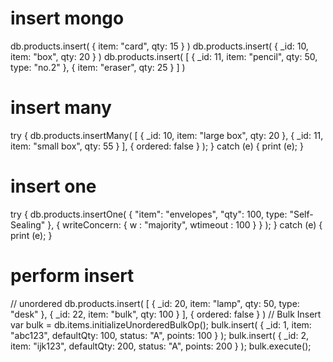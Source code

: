 # insert mongo
db.products.insert( { item: "card", qty: 15 } )
db.products.insert( { _id: 10, item: "box", qty: 20 } )
db.products.insert(
   [
     { _id: 11, item: "pencil", qty: 50, type: "no.2" },
     { item: "eraser", qty: 25 }
   ]
)

# insert many
try {
   db.products.insertMany( [
      { _id: 10, item: "large box", qty: 20 },
      { _id: 11, item: "small box", qty: 55 }
   ], { ordered: false } );
} catch (e) {
   print (e);
}

# insert one
try {
   db.products.insertOne(
       { "item": "envelopes", "qty": 100, type: "Self-Sealing" },
       { writeConcern: { w : "majority", wtimeout : 100 } }
   );
} catch (e) {
   print (e);
}

# perform insert
// unordered
db.products.insert(
   [
     { _id: 20, item: "lamp", qty: 50, type: "desk" },
     { _id: 22, item: "bulk", qty: 100 }
   ],
   { ordered: false }
)
// Bulk Insert
var bulk = db.items.initializeUnorderedBulkOp();
bulk.insert( { _id: 1, item: "abc123", defaultQty: 100, status: "A", points: 100 } );
bulk.insert( { _id: 2, item: "ijk123", defaultQty: 200, status: "A", points: 200 } );
bulk.execute();